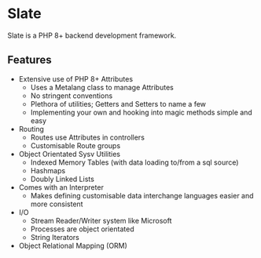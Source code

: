 # Slate

Slate is a PHP 8+ backend development framework.

## Features

* Extensive use of PHP 8+ Attributes
    * Uses a Metalang class to manage Attributes
    * No stringent conventions
    * Plethora of utilities; Getters and Setters to name a few
    * Implementing your own and hooking into magic methods simple and easy
* Routing
    * Routes use Attributes in controllers
    * Customisable Route groups
* Object Orientated Sysv Utilities
    * Indexed Memory Tables (with data loading to/from a sql source)
    * Hashmaps
    * Doubly Linked Lists
* Comes with an Interpreter
    * Makes defining customisable data interchange languages easier and more consistent
* I/O
    * Stream Reader/Writer system like Microsoft
    * Processes are object orientated
    * String Iterators
* Object Relational Mapping (ORM)


